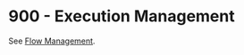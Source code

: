 # 900 - Execution Management

See [Flow Management](https://github.com/vanHeemstraSystems/flow-management).
